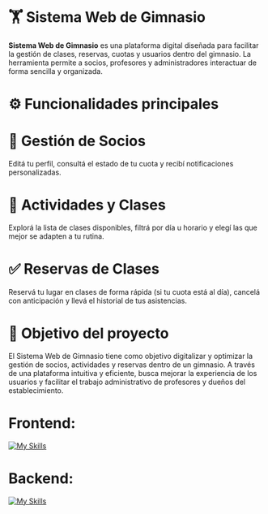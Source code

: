 # 🏋️ Sistema Web de Gimnasio

**Sistema Web de Gimnasio** es una plataforma digital diseñada para facilitar la gestión de clases, reservas, cuotas y usuarios dentro del gimnasio.
La herramienta permite a socios, profesores y administradores interactuar de forma sencilla y organizada.

# ⚙️ Funcionalidades principales

# 👤 Gestión de Socios
Editá tu perfil, consultá el estado de tu cuota y recibí notificaciones personalizadas.

# 📅 Actividades y Clases
Explorá la lista de clases disponibles, filtrá por día u horario y elegí las que mejor se adapten a tu rutina.

# ✅ Reservas de Clases
Reservá tu lugar en clases de forma rápida (si tu cuota está al día), cancelá con anticipación y llevá el historial de tus asistencias.

# 🎯 Objetivo del proyecto
El Sistema Web de Gimnasio tiene como objetivo digitalizar y optimizar la gestión de socios, actividades y reservas dentro de un gimnasio.
A través de una plataforma intuitiva y eficiente, busca mejorar la experiencia de los usuarios y facilitar el trabajo administrativo de profesores y dueños del establecimiento.

# **Frontend:**
[![My Skills](https://skillicons.dev/icons?i=html,css,javascript,react,bootsrap)](https://skillicons.dev)

# **Backend:**
[![My Skills](https://skillicons.dev/icons?i=nodejs,sqlite)](https://skillicons.dev)

